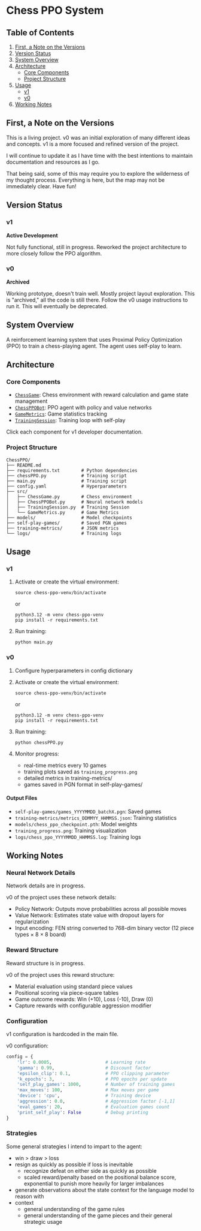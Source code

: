 # Chess PPO System

## Table of Contents
1. [First, a Note on the Versions](#first-a-note-on-the-versions)
2. [Version Status](#version-status)
3. [System Overview](#system-overview)
4. [Architecture](#architecture)
    - [Core Components](#core-components)
    - [Project Structure](#project-structure)
5. [Usage](#usage)
    - [v1](#v1)
    - [v0](#v0)
6. [Working Notes](#working-notes)


## First, a Note on the Versions
This is a living project. v0 was an initial exploration of many different ideas and concepts. v1 is a more focused and refined version of the project.

I will continue to update it as I have time with the best intentions to maintain documentation and resources as I go.

That being said, some of this may require you to explore the wilderness of my thought process. Everything is here, but the map may not be immediately clear. Have fun!

## Version Status
### v1
**Active Development**

Not fully functional, still in progress. Reworked the project architecture to more closely follow the PPO algorithm.

### v0
**Archived**

Working prototype, doesn't train well. Mostly project layout exploration. This is "archived," all the code is still there. Follow the v0 usage instructions to run it. This will eventually be deprecated.

## System Overview
A reinforcement learning system that uses Proximal Policy Optimization (PPO) to train a chess-playing agent. The agent uses self-play to learn.

## Architecture
### Core Components
- [`ChessGame`](/docs/ChessGame/README.md): Chess environment with reward calculation and game state management
- [`ChessPPOBot`](/docs/ChessPPOBot/README.md): PPO agent with policy and value networks
- [`GameMetrics`](/docs/GameMetrics/README.md): Game statistics tracking
- [`TrainingSession`](/docs/TrainingSession/README.md): Training loop with self-play

Click each component for v1 developer documentation.

### Project Structure
```
ChessPPO/
├── README.md
├── requirements.txt        # Python dependencies
├── chessPPO.py             # Training script
├── main.py                 # Training script
├── config.yaml             # Hyperparameters
├── src/
│   ├── ChessGame.py        # Chess environment
│   ├── ChessPPOBot.py      # Neural network models
│   ├── TrainingSession.py  # Training Session
│   └── GameMetrics.py      # Game Metrics
├── models/                 # Model checkpoints
├── self-play-games/        # Saved PGN games
├── training-metrics/       # JSON metrics
└── logs/                   # Training logs
```

## Usage
### v1
1. Activate or create the virtual environment:
    ```
    source chess-ppo-venv/bin/activate
    ```
    or
    ```
    python3.12 -m venv chess-ppo-venv
    pip install -r requirements.txt
    ```
2. Run training:
    ```
    python main.py
    ```

### v0
1. Configure hyperparameters in config dictionary
2. Activate or create the virtual environment:
    ```
    source chess-ppo-venv/bin/activate
    ```
    or
    ```
    python3.12 -m venv chess-ppo-venv
    pip install -r requirements.txt
    ```
3. Run training:
    ```
    python chessPPO.py
    ```

3. Monitor progress:
    - real-time metrics every 10 games
    - training plots saved as `training_progress.png`
    - detailed metrics in training-metrics/
    - games saved in PGN format in self-play-games/

#### Output Files
- `self-play-games/games_YYYYMMDD_batchX.pgn`: Saved games
- `training-metrics/metrics_DDMMYY_HHMMSS.json`: Training statistics
- `models/chess_ppo_checkpoint.pth`: Model weights
- `training_progress.png`: Training visualization
- `logs/chess_ppo_YYYYMMDD_HHMMSS.log`: Training logs

## Working Notes
### Neural Network Details
Network details are in progress.

v0 of the project uses these network details:
- Policy Network: Outputs move probabilities across all possible moves
- Value Network: Estimates state value with dropout layers for regularization
- Input encoding: FEN string converted to 768-dim binary vector (12 piece types × 8 × 8 board)

### Reward Structure
Reward structure is in progress.

v0 of the project uses this reward structure:
- Material evaluation using standard piece values
- Positional scoring via piece-square tables
- Game outcome rewards: Win (+10), Loss (-10), Draw (0)
- Capture rewards with configurable aggression modifier

### Configuration
v1 configuration is hardcoded in the main file.

v0 configuration:
```python
config = {
    'lr': 0.0005,                    # Learning rate
    'gamma': 0.99,                   # Discount factor
    'epsilon_clip': 0.1,             # PPO clipping parameter
    'k_epochs': 3,                   # PPO epochs per update
    'self_play_games': 1000,         # Number of training games
    'max_moves': 100,                # Max moves per game
    'device': 'cpu',                 # Training device
    'aggression': 0.0,               # Aggression factor [-1,1]
    'eval_games': 20,                # Evaluation games count
    'print_self_play': False         # Debug printing
}
```

### Strategies
Some general strategies I intend to impart to the agent:
- win > draw > loss
- resign as quickly as possible if loss is inevitable
    - recognize defeat on either side as quickly as possible
    - scaled reward/penalty based on the positional balance score, exponential to punish more heavily for larger imbalances
- generate observations about the state context for the language model to reason with
- context
    - general understanding of the game rules
    - general understanding of the game pieces and their general strategic usage

<!-- ### Training Process
1. Self-play episodes generate training data
2. PPO updates policy and value networks
3. Metrics tracked:
   - Win/loss/draw ratios
   - Episode rewards
   - Game lengths
   - Material advantage -->